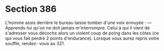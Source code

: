 # Section 386

L'homme assis derrière le bureau laisse tomber d'une voix 
ennuyée : 
— Apprends-lui qu'on ne doit jamais m'interrompre. 
Celui à qui il vient de s'adresser vous décoche alors un violent 
coup de poing dans les côtes (ce qui vous fait perdre 2 points 
d'endurance). Lorsque vous aurez repris votre souffle, rendez-
vous au 321.